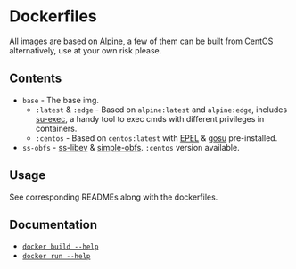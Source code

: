 # Dockerfiles

All images are based on [Alpine](http://alpinelinux.org/), a few of them can be built from [CentOS](https://www.centos.org/) alternatively, use at your own risk please.

## Contents

- `base` - The base img.
    - `:latest` & `:edge` -  Based on `alpine:latest` and `alpine:edge`, includes [su-exec](https://github.com/ncopa/su-exec), a handy tool to exec cmds with different privileges in containers.
    - `:centos` - Based on `centos:latest` with [EPEL](https://fedoraproject.org/wiki/EPEL) & [gosu](https://github.com/tianon/gosu) pre-installed.
- `ss-obfs` - [ss-libev](https://github.com/shadowsocks/shadowsocks-libev) & [simple-obfs](https://github.com/shadowsocks/simple-obfs). `:centos` version available.

## Usage

See corresponding READMEs along with the dockerfiles.

## Documentation
- [`docker build --help`](https://docs.docker.com/engine/reference/commandline/build/)
- [`docker run --help`](https://docs.docker.com/engine/reference/commandline/run/) 

